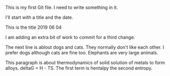 This is my first Git file.
I need to write something in it.

I'll start with  a title and the date.

This is the title 2019 06 04

I am adding an extra bit of work to commit for a third change.

The next line is ablout dogs and cats. They normally don't like each other. 
I prefer dogs although cats are fine too.
Elephants are very large animals. 


This paragraph is about thermodynamics of solid solution of metals to form alloys.
deltaG = H - TS. The first term is hentalpy the second entropy.
